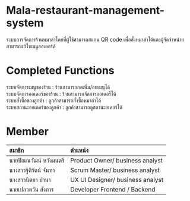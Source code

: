 # Mala-restaurant-management-system
ระบบการจัดการร้านหมาล่าโดยที่ผู้ใช้สามารถสแกน QR code เพื่อสั่งหมาล่าได้และผู้จัดจำหน่ายสามารถแก้ไขเมนูออเดอร์ด้
# Completed Functions
ระบบจัดการเมนูของร้าน : ร้านสามารถกดเพิ่ม/ลบเมนุได้ <br>
ระบบจัดการออเดอร์ของร้าน : ร้านสามารถจัดการออเดอรืได้ <br>
ระบบสั่งซื้อของลูกค้า : ลูกค้าสามารถสั่งซื้อหมาล่าได้ <br>
ระบบสถานะออเดอร์ของลูกค้า : ลูกค้าสามารถดูสถานะอเดอร์ได้ <br>
# Member
| สมาชิก                          | ตำแหน่ง          |
|:--------------------------------|:-----------------|
| นายปิณณวัฒน์ หวังมนตรี          | Product Owner/ business analyst    |
| นางสาวฐิติรัตน์ จันทา           |Scrum Master/ business analyst      |
| นางสาวนิตยา ปานา               | UX UI Designer/ business analyst   |
| นายเปลวตวัน สังการ             | Developer Frontend / Backend        |

